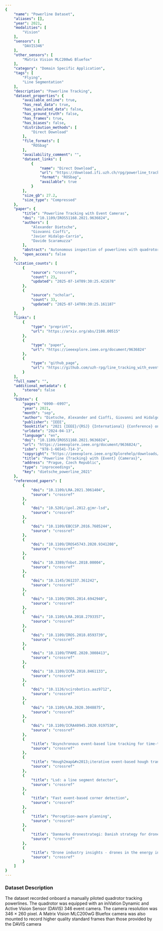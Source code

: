 ```yaml
---
{
    "name": "Powerline Dataset",
    "aliases": [],
    "year": 2021,
    "modalities": [
        "Vision"
    ],
    "sensors": [
        "DAVIS346"
    ],
    "other_sensors": [
        "Matrix Vision MLC200wG Bluefox"
    ],
    "category": "Domain Specific Application",
    "tags": [
        "Flying",
        "Line Segmentation"
    ],
    "description": "Powerline Tracking",
    "dataset_properties": {
        "available_online": true,
        "has_real_data": true,
        "has_simulated_data": false,
        "has_ground_truth": false,
        "has_frames": true,
        "has_biases": false,
        "distribution_methods": [
            "Direct Download"
        ],
        "file_formats": [
            "ROSbag"
        ],
        "availability_comment": "",
        "dataset_links": [
            {
                "name": "Direct Download",
                "url": "https://download.ifi.uzh.ch/rpg/powerline_tracking_dataset/",
                "format": "ROSbag",
                "available": true
            }
        ],
        "size_gb": 27.2,
        "size_type": "Compressed"
    },
    "paper": {
        "title": "Powerline Tracking with Event Cameras",
        "doi": "10.1109/IROS51168.2021.9636824",
        "authors": [
            "Alexander Dietsche",
            "Giovanni Cioffi",
            "Javier Hidalgo-Carrio",
            "Davide Scaramuzza"
        ],
        "abstract": "Autonomous inspection of powerlines with quadrotors is challenging. Flights require persistent perception to keep a close look at the lines. We propose a method that uses event cameras to robustly track powerlines. Event cameras are inherently robust to motion blur, have low latency, and high dynamic range. Such properties are advantageous for autonomous inspection of powerlines with drones, where fast motions and challenging illumination conditions are ordinary. Our method identi\ufb01es lines in the stream of events by detecting planes in the spatio-temporal signal, and tracks them through time. The implementation runs onboard and is capable of detecting multiple distinct lines in real time with rates of up to 320 thousand events per second. The performance is evaluated in real-world \ufb02ights along a powerline. The tracker is able to persistently track the powerlines, with a mean lifetime of the line 10\u00d7 longer than existing approaches.",
        "open_access": false
    },
    "citation_counts": [
        {
            "source": "crossref",
            "count": 23,
            "updated": "2025-07-14T09:30:25.421678"
        },
        {
            "source": "scholar",
            "count": 33,
            "updated": "2025-07-14T09:30:25.161187"
        }
    ],
    "links": [
        {
            "type": "preprint",
            "url": "https://arxiv.org/abs/2108.00515"
        },
        {
            "type": "paper",
            "url": "https://ieeexplore.ieee.org/document/9636824"
        },
        {
            "type": "github_page",
            "url": "https://github.com/uzh-rpg/line_tracking_with_event_cameras"
        }
    ],
    "full_name": "",
    "additional_metadata": {
        "stereo": false
    },
    "bibtex": {
        "pages": "6990--6997",
        "year": 2021,
        "month": "sep",
        "author": "Dietsche, Alexander and Cioffi, Giovanni and Hidalgo-Carrio, Javier and Scaramuzza, Davide",
        "publisher": "IEEE",
        "booktitle": "2021 {IEEE}/{RSJ} {International} {Conference} on {Intelligent} {Robots} and {Systems} ({IROS})",
        "urldate": "2024-04-13",
        "language": "en",
        "doi": "10.1109/IROS51168.2021.9636824",
        "url": "https://ieeexplore.ieee.org/document/9636824/",
        "isbn": "978-1-66541-714-3",
        "copyright": "https://ieeexplore.ieee.org/Xplorehelp/downloads/license-information/IEEE.html",
        "title": "Powerline {Tracking} with {Event} {Cameras}",
        "address": "Prague, Czech Republic",
        "type": "inproceedings",
        "key": "dietsche_powerline_2021"
    },
    "referenced_papers": [
        {
            "doi": "10.1109/LRA.2021.3061404",
            "source": "crossref"
        },
        {
            "doi": "10.5201/ipol.2012.gjmr-lsd",
            "source": "crossref"
        },
        {
            "doi": "10.1109/EBCCSP.2016.7605244",
            "source": "crossref"
        },
        {
            "doi": "10.1109/IROS45743.2020.9341208",
            "source": "crossref"
        },
        {
            "doi": "10.3389/fnbot.2018.00004",
            "source": "crossref"
        },
        {
            "doi": "10.1145/361237.361242",
            "source": "crossref"
        },
        {
            "doi": "10.1109/IROS.2014.6942940",
            "source": "crossref"
        },
        {
            "doi": "10.1109/LRA.2018.2793357",
            "source": "crossref"
        },
        {
            "doi": "10.1109/IROS.2018.8593739",
            "source": "crossref"
        },
        {
            "doi": "10.1109/TPAMI.2020.3008413",
            "source": "crossref"
        },
        {
            "doi": "10.1109/ICRA.2018.8461133",
            "source": "crossref"
        },
        {
            "doi": "10.1126/scirobotics.aaz9712",
            "source": "crossref"
        },
        {
            "doi": "10.1109/LRA.2020.3048875",
            "source": "crossref"
        },
        {
            "doi": "10.1109/ICRA40945.2020.9197530",
            "source": "crossref"
        },
        {
            "title": "Asynchronous event-based line tracking for time-to-contact maneuvers in uas",
            "source": "crossref"
        },
        {
            "title": "Hough2map&#x2013;iterative event-based hough transform for high-speed railway mapping",
            "source": "crossref"
        },
        {
            "title": "Lsd: a line segment detector",
            "source": "crossref"
        },
        {
            "title": "Fast event-based corner detection",
            "source": "crossref"
        },
        {
            "title": "Perception-aware planning",
            "source": "crossref"
        },
        {
            "title": "Danmarks dronestrategi: Danish strategy for drone technology development and use",
            "source": "crossref"
        },
        {
            "title": "Drone industry insights - drones in the energy industry: The energy drone operator benchmark",
            "source": "crossref"
        }
    ]
}
---
```


### Dataset Description

The dataset recorded onboard a manually piloted quadrotor tracking powerlines. The quadrotor was equipped with an iniVation Dynamic and Active Vision Sensor (DAVIS) 346 event camera. The camera resolution was 346 × 260 pixel. A Matrix Vision MLC200wG Bluefox camera was also mounted to record higher quality standard frames than those provided by the DAVIS camera

